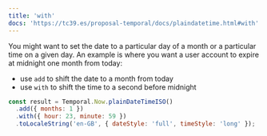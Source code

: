 ```yaml
---
title: 'with'
docs: 'https://tc39.es/proposal-temporal/docs/plaindatetime.html#with'
---
```


You might want to set the date to a particular day of a month or a particular time on a given day. An example is where you want a user account to expire at midnight one month from today:

- use `add` to shift the date to a month from today
- use `with` to shift the time to a second before midnight

```javascript
const result = Temporal.Now.plainDateTimeISO()
  .add({ months: 1 })
  .with({ hour: 23, minute: 59 })
  .toLocaleString('en-GB', { dateStyle: 'full', timeStyle: 'long' });
```
